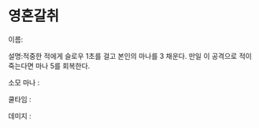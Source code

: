 # 영혼갈취

이름:

설명:적중한 적에게 슬로우 1초를 걸고 본인의 마나를 3 채운다. 만일 이 공격으로 적이 죽는다면 마나 5를 회복한다.

소모 마나 : 

쿨타임 : 

데미지 :
